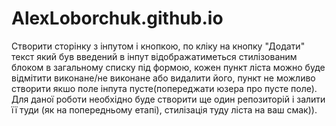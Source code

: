 # AlexLoborchuk.github.io
Створити сторінку з інпутом і кнопкою, по кліку на кнопку "Додати" текст який був введений в інпут відображатиметься стилізованим блоком в загальному списку під формою, кожен пункт ліста можно буде відмітити виконане/не виконане або видалити його, пункт не можливо створити якшо поле інпута пусте(попереджати юзера про пусте поле). Для даної роботи необхідно буде створити ще один репозиторій і залити її туди (як на попередньому етапі), стилізація туду ліста на ваш смак)).
